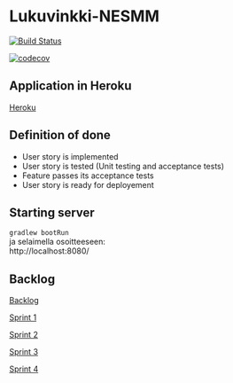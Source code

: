 # Lukuvinkki-NESMM

[![Build Status](https://travis-ci.org/MatiasLyyra/Lukuvinkki-NESMM.svg?branch=develop)](https://travis-ci.org/MatiasLyyra/Lukuvinkki-NESMM)

[![codecov](https://codecov.io/gh/MatiasLyyra/Lukuvinkki-NESMM/branch/master/graph/badge.svg)](https://codecov.io/gh/MatiasLyyra/Lukuvinkki-NESMM)

## Application in Heroku

[Heroku](https://lukuvinkki-nesmm.herokuapp.com/)

## Definition of done
- User story is implemented
- User story is tested (Unit testing and acceptance tests)
- Feature passes its acceptance tests
- User story is ready for deployement

## Starting server

`gradlew bootRun`  
ja selaimella osoitteeseen:  
http://localhost:8080/

## Backlog

[Backlog](https://docs.google.com/spreadsheets/d/1cA0eJKsMFbv5t4-NO9uqrfpEuOwMUji-7ckIPtxH4fo/edit?usp=sharing)

[Sprint 1](https://docs.google.com/spreadsheets/d/1cA0eJKsMFbv5t4-NO9uqrfpEuOwMUji-7ckIPtxH4fo/edit#gid=1920176515?usp=sharing)

[Sprint 2](https://docs.google.com/spreadsheets/d/1cA0eJKsMFbv5t4-NO9uqrfpEuOwMUji-7ckIPtxH4fo/edit#gid=1900322122?usp=sharing)

[Sprint 3](https://docs.google.com/spreadsheets/d/1cA0eJKsMFbv5t4-NO9uqrfpEuOwMUji-7ckIPtxH4fo/edit#gid=1812894312?usp=sharing)

[Sprint 4](https://docs.google.com/spreadsheets/d/1cA0eJKsMFbv5t4-NO9uqrfpEuOwMUji-7ckIPtxH4fo/edit#gid=622067595?usp=sharing)
